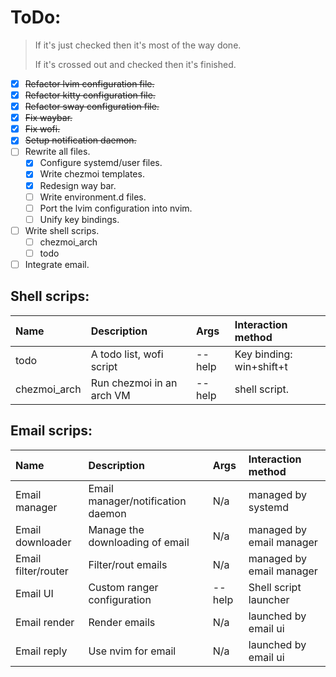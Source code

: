 # ToDo:

> If it's just checked then it's most of the way done.
>
> If it's crossed out and checked then it's finished.

* [X] ~~Refactor lvim configuration file.~~
* [X] ~~Refactor kitty configuration file.~~
* [X] ~~Refactor sway configuration file.~~
* [X] ~~Fix waybar.~~
* [X] ~~Fix wofi.~~
* [X] ~~Setup notification daemon.~~
* [ ] Rewrite all files.
    * [X] Configure systemd/user files.
    * [X] Write chezmoi templates.
    * [X] Redesign way bar.
    * [ ] Write environment.d files.
    * [ ] Port the lvim configuration into nvim.
    * [ ] Unify key bindings.
* [ ] Write shell scrips.
    * [ ] chezmoi_arch
    * [ ] todo
* [ ] Integrate email.

## Shell scrips:

| Name         | Description               | Args   | Interaction method       |
|:-------------|:--------------------------|:-------|:-------------------------|
| todo         | A todo list, wofi script  | --help | Key binding: win+shift+t |
| chezmoi_arch | Run chezmoi in an arch VM | --help | shell script.            |

## Email scrips:

| Name                | Description                       | Args   | Interaction method       |
|:--------------------|:----------------------------------|:-------|:-------------------------|
| Email manager       | Email manager/notification daemon | N/a    | managed by systemd       |
| Email downloader    | Manage the downloading of email   | N/a    | managed by email manager |
| Email filter/router | Filter/rout emails                | N/a    | managed by email manager |
| Email UI            | Custom ranger configuration       | --help | Shell script launcher    |
| Email render        | Render emails                     | N/a    | launched by email ui     |
| Email reply         | Use nvim for email                | N/a    | launched by email ui     |
